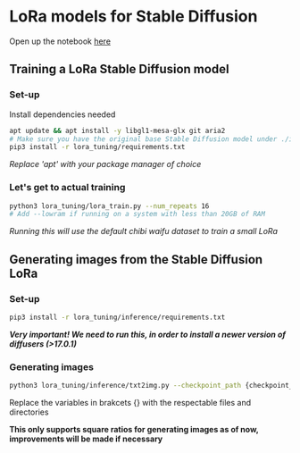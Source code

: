 # LoRa models for Stable Diffusion
Open up the notebook [here](../notebooks/lora_train.ipynb)

## Training a LoRa Stable Diffusion model
### Set-up
Install dependencies needed
```bash
apt update && apt install -y libgl1-mesa-glx git aria2
# Make sure you have the original base Stable Diffusion model under ./input/models!
pip3 install -r lora_tuning/requirements.txt
```
*Replace 'apt' with your package manager of choice*

### Let's get to actual training
```bash
python3 lora_tuning/lora_train.py --num_repeats 16
# Add --lowram if running on a system with less than 20GB of RAM
```
*Running this will use the default chibi waifu dataset to train a small LoRa*

## Generating images from the Stable Diffusion LoRa
### Set-up
```bash
pip3 install -r lora_tuning/inference/requirements.txt
```
***Very important! We need to run this, in order to install a newer version of diffusers (>17.0.1)***

### Generating images
```bash
python3 lora_tuning/inference/txt2img.py --checkpoint_path {checkpoint_path} --lora {lora_path} --output {output_filename} --scale {scale} --prompt {prompt-here}
```
Replace the variables in brakcets {} with the respectable files and directories

**This only supports square ratios for generating images as of now, improvements will be made if necessary**